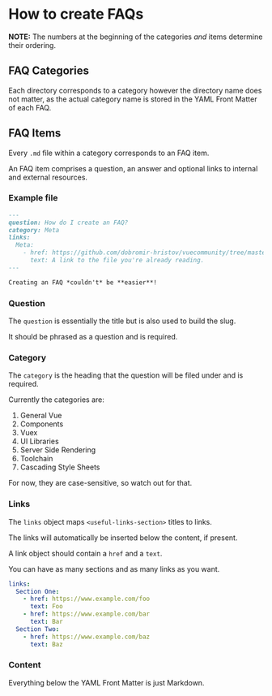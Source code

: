 # How to create FAQs

**NOTE:** The numbers at the beginning of the categories *and* items determine their ordering.

## FAQ Categories

Each directory corresponds to a category however the directory name does not matter, as the actual category name is stored in the YAML Front Matter of each FAQ.

## FAQ Items

Every `.md` file within a category corresponds to an FAQ item.

An FAQ item comprises a question, an answer and optional links to internal and external resources.

### Example file

```md
---
question: How do I create an FAQ?
category: Meta
links:
  Meta:
    - href: https://github.com/dobromir-hristov/vuecommunity/tree/master/faqs/README.md
      text: A link to the file you're already reading.
---

Creating an FAQ *couldn't* be **easier**!
```

### Question

The `question` is essentially the title but is also used to build the slug.

It should be phrased as a question and is required.

### Category

The `category` is the heading that the question will be filed under and is required.

Currently the categories are: 

1. General Vue
2. Components
3. Vuex
4. UI Libraries
5. Server Side Rendering
6. Toolchain
7. Cascading Style Sheets

For now, they are case-sensitive, so watch out for that.

### Links

The `links` object maps `<useful-links-section>` titles to links.

The links will automatically be inserted below the content, if present.

A link object should contain a `href` and a `text`.

You can have as many sections and as many links as you want.

```yaml
links:
  Section One:
    - href: https://www.example.com/foo
      text: Foo
    - href: https://www.example.com/bar
      text: Bar
  Section Two:
    - href: https://www.example.com/baz
      text: Baz
```

### Content

Everything below the YAML Front Matter is just Markdown.
